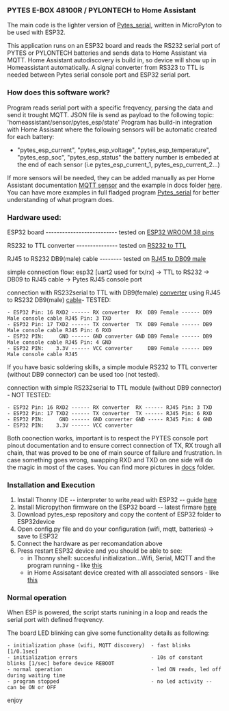 ### PYTES E-BOX 48100R / PYLONTECH to Home Assistant 

The main code is the lighter version of [Pytes_serial](https://github.com/chinezbrun/pytes_serial), written in MicroPyton to be used with ESP32.

This application runs on an ESP32 board and reads the RS232 serial port of PYTES or PYLONTECH batteries and sends data to Home Assistant via MQTT. Home Assistant autodiscovery is build in, so device will show up in Homeassistant automatically.
A signal converter from RS323 to TTL is needed between Pytes serial console port and ESP32 serial port. 

### How does this software work?
Program reads serial port with a specific freqvency, parsing the data and send it trought MQTT.
JSON file is send as payload to the following topic: 'homeassistant/sensor/pytes_esp/state'
Program has build-in integration with Home Assisant where the following sensors will be automatic created for each battery:
  - "pytes_esp_current", "pytes_esp_voltage", "pytes_esp_temperature", "pytes_esp_soc", "pytes_esp_status"
   the battery number is embeded at the end of each sensor (i.e pytes_esp_current_1, pytes_esp_current_2...)

If more sensors will be needed, they can be added manually as per Home Assistant documentation [MQTT sensor](https://www.home-assistant.io/integrations/sensor.mqtt/) 
and the example in docs folder [here](/docs/home_assistant_add_sensor.txt).
You can have more examples in full fladged program [Pytes_serial](https://github.com/chinezbrun/pytes_serial) for better understanding of what program does.

### Hardware used:
ESP32 board -------------------------- tested on [ESP32 WROOM 38 pins](https://ardushop.ro/ro/home/1449-nodemcu-32s-38.html?gclid=Cj0KCQiAsvWrBhC0ARIsAO4E6f__t1Ywa7ggggVlMvGm_M-wFgtWkX1XTycMhfIoM2PXSL1DMHdIcT4aAnxIEALw_wcB)

RS232 to TTL converter --------------- tested on [RS232 to TTL](https://ardushop.ro/ro/home/1000-modul-convertor-rs232-la-ttl.html?gclid=Cj0KCQiAj_CrBhD-ARIsAIiMxT8nFVhCUMI8Yi6TL5PcduTiSrrpuKuuT6yQOPc_AZKAXNdEZIFjbh0aAsJcEALw_wcB)

RJ45 to RS232 DB9(male) cable -------- tested on [RJ45 to DB09 male](https://conectica.ro/cabluri/cabluri-serial-paralel/cablu-rs-232-db9-la-serial-rs-232-rj45-t-t-1m-delock-63353?gclid=Cj0KCQiAj_CrBhD-ARIsAIiMxT_3N9k6NLPS0_ijAbA9MOQHWsMki5tpK4ePdUKZ6PGpd-NPL4IooqQaAv8fEALw_wcB) 

simple connection flow:
esp32 [uart2 used for tx/rx] -> TTL to RS232 -> DB09 to RJ45 cable  -> Pytes RJ45 console port

connection with RS232serial to TTL with DB9(female) [converter](/docs/converter_RS232ToTTL.JPG) using  RJ45 to RS232 DB9(male) [cable](/docs/cable_RJ45_DB9_pin_connection.jpg)- TESTED:

    - ESP32 Pin: 16 RXD2 ------ RX converter  RX  DB9 Female ------ DB9 Male console cable RJ45 Pin: 3 TXD 
    - ESP32 Pin: 17 TXD2 ------ TX converter  TX  DB9 Female ------ DB9 Male console cable RJ45 Pin: 6 RXD 
    - ESP32 PIN:     GND ------ GND converter GND DB9 Female ------ DB9 Male console cable RJ45 Pin: 4 GND 
    - ESP32 PIN:    3.3V ------ VCC converter     DB9 Female ------ DB9 Male console cable RJ45       

If you have basic soldering skills, a simple module RS232 to TTL converter (without DB9 connector) can be used too (not tested). 

connection with simple RS232serial to TTL module (without DB9 connector) - NOT TESTED:

    - ESP32 Pin: 16 RXD2 ------ RX converter  RX ------ RJ45 Pin: 3 TXD
    - ESP32 Pin: 17 TXD2 ------ TX converter  TX ------ RJ45 Pin: 6 RXD
    - ESP32 PIN:     GND ------ GND converter GND ----- RJ45 Pin: 4 GND
    - ESP32 PIN:    3.3V ------ VCC converter  

Both coonection works, important is to respect the PYTES console port pinout documentation and to ensure correct connection of TX, RX trough all chain, that was proved to be one of main source of failure and frustration. 
In case something goes wrong, swapping RXD and TXD on one side will do the magic in most of the cases.
You can find more pictures in [docs](/docs/) folder.

### Installation and Execution
1. Install Thonny IDE -- interpreter to write,read with ESP32 -- guide [here](https://www.youtube.com/watch?v=rP4E5IyB_E0)
2. Install Micropython firmware on the ESP32 board            -- latest firmare [here](https://micropython.org/download/ESP32_GENERIC/)
3. Download pytes_esp repository and copy the content of ESP32 folder to ESP32device      
4. Open config.py file and do your configuration (wifi, mqtt, batteries) -> save to ESP32
5. Connect the hardware as per recomandation above
6. Press restart ESP32 device and you should be able to see:
   * in Thonny shell: succesful initialization...Wifi, Serial, MQTT and the program running - like [this](/docs/thonny_shell_esp_initialization.jpg)
   * in Home Assisatant device created with all associated sensors - like [this](/docs/Home_assistant_device.jpg)

### Normal operation
When ESP is powered, the script starts runining in a loop and reads the serial port with defined freqvency.

The board LED blinking can give some functionality details as following:

    - initialization phase (wifi, MQTT discovery)  - fast blinks [1/0.1sec]
    - initialization errors                        - 10s of constant blinks [1/sec] before device REBOOT  
    - normal operation                             - led ON reads, led off during waiting time  
    - program stopped                              - no led activity -- can be ON or OFF  

enjoy
